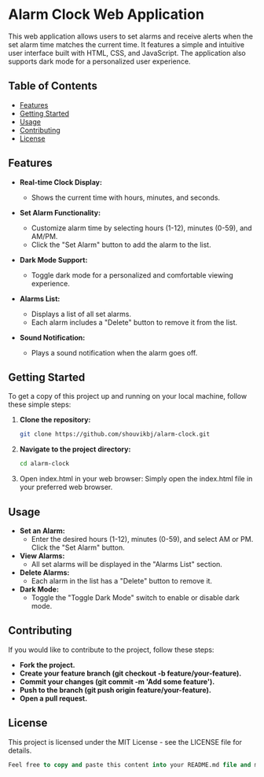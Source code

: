 # Alarm Clock Web Application

This web application allows users to set alarms and receive alerts when the set alarm time matches the current time. It features a simple and intuitive user interface built with HTML, CSS, and JavaScript. The application also supports dark mode for a personalized user experience.

## Table of Contents

- [Features](#features)
- [Getting Started](#getting-started)
- [Usage](#usage)
- [Contributing](#contributing)
- [License](#license)

## Features

- **Real-time Clock Display:**
  - Shows the current time with hours, minutes, and seconds.

- **Set Alarm Functionality:**
  - Customize alarm time by selecting hours (1-12), minutes (0-59), and AM/PM.
  - Click the "Set Alarm" button to add the alarm to the list.

- **Dark Mode Support:**
  - Toggle dark mode for a personalized and comfortable viewing experience.

- **Alarms List:**
  - Displays a list of all set alarms.
  - Each alarm includes a "Delete" button to remove it from the list.

- **Sound Notification:**
  - Plays a sound notification when the alarm goes off.

## Getting Started

To get a copy of this project up and running on your local machine, follow these simple steps:

1. **Clone the repository:**

   ```bash
   git clone https://github.com/shouvikbj/alarm-clock.git
    ```
2. **Navigate to the project directory:**
    ```bash
    cd alarm-clock
    ```
3. Open index.html in your web browser:
Simply open the index.html file in your preferred web browser.

## Usage

- **Set an Alarm:**
    - Enter the desired hours (1-12), minutes (0-59), and select AM or PM. Click the "Set Alarm" button.
- **View Alarms:**
    - All set alarms will be displayed in the "Alarms List" section.
- **Delete Alarms:**
    - Each alarm in the list has a "Delete" button to remove it.
- **Dark Mode:**
    - Toggle the "Toggle Dark Mode" switch to enable or disable dark mode.

## Contributing
If you would like to contribute to the project, follow these steps:

- **Fork the project.**
- **Create your feature branch (git checkout -b feature/your-feature).**
- **Commit your changes (git commit -m 'Add some feature').**
- **Push to the branch (git push origin feature/your-feature).**
- **Open a pull request.**

## License
This project is licensed under the MIT License - see the LICENSE file for details.

```sql
Feel free to copy and paste this content into your README.md file and make any additional modifications you see fit.
```